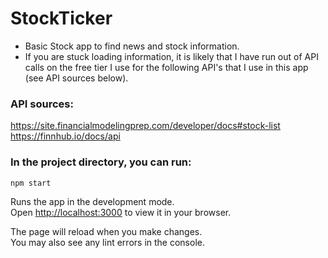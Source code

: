 # StockTicker
- Basic Stock app to find news and stock information.
- If you are stuck loading information, it is likely that I have run out of API calls on the free tier I use for the following API's that I use in this app (see API sources below).

### API sources: 
https://site.financialmodelingprep.com/developer/docs#stock-list
https://finnhub.io/docs/api

### In the project directory, you can run:

`npm start`

Runs the app in the development mode.\
Open [http://localhost:3000](http://localhost:3000) to view it in your browser.

The page will reload when you make changes.\
You may also see any lint errors in the console.


